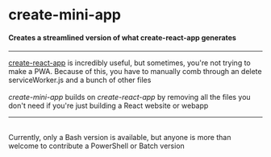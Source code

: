 # create-mini-app
#### Creates a streamlined version of what create-react-app generates
<hr>
<a href='https://github.com/facebook/create-react-app' target='_blank'>create-react-app</a> is incredibly useful, but sometimes, you're not trying to make a PWA. Because of this, you have to manually comb through an delete serviceWorker.js and a bunch of other files
<br><br>
<em>create-mini-app</em> builds on <em>create-react-app</em> by removing all the files you don't need if you're just building a React website or webapp
<br><hr><br>
Currently, only a Bash version is available, but anyone is more than welcome to contribute a PowerShell or Batch version
